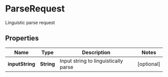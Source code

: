 

# ParseRequest

Linguistic parse request

## Properties

| Name | Type | Description | Notes |
|------------ | ------------- | ------------- | -------------|
|**inputString** | **String** | Input string to linguistically parse |  [optional] |



